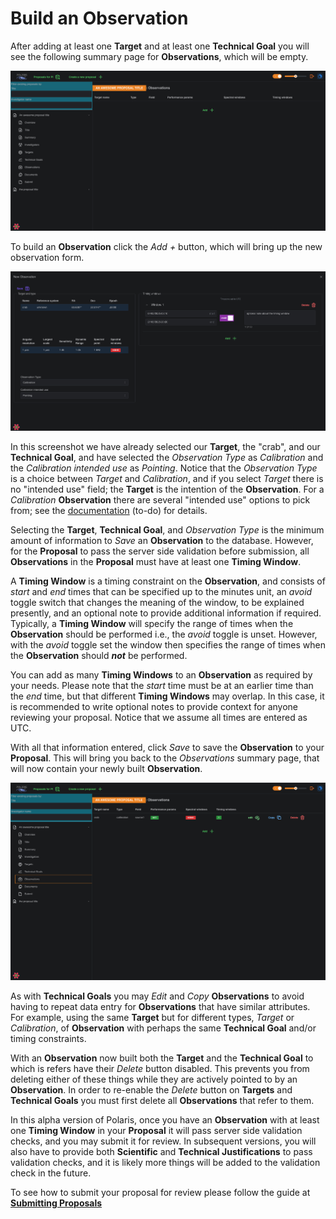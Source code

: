 
# Build an Observation

After adding at least one **Target** and at least one **Technical Goal** you will see the following summary page 
for **Observations**, which will be empty.

![empty Observations summary page](observations_none.png)



To build an **Observation** click the _Add +_ button, which will bring up the new observation form.

![new Observation form](observations_new.png)


In this screenshot we have already selected our **Target**, the "crab", and our **Technical Goal**, and have
selected the _Observation Type_ as _Calibration_ and the _Calibration intended use_ as _Pointing_. Notice that
the _Observation Type_ is a choice between _Target_ and _Calibration_, and if you select _Target_ there is no
"intended use" field; the **Target** is the intention of the **Observation**. For a _Calibration_ **Observation**
there are several "intended use" options to pick from; see the [documentation](???) (to-do) for details. 

Selecting the **Target**, **Technical Goal**, and _Observation Type_ is the minimum amount of information to _Save_ 
an **Observation** to the database. However, for the **Proposal** to pass the server side validation before 
submission, all **Observations** in the **Proposal** must have at least one **Timing Window**. 

A **Timing Window** is a timing constraint on the **Observation**, and consists of _start_ and _end_ times that 
can be specified up to the minutes unit, an _avoid_ toggle switch that changes the meaning of the window, to be
explained presently, and an optional note to provide additional information if required. Typically, a 
**Timing Window** will specify the range of times when the **Observation** should be performed i.e., the _avoid_ 
toggle is unset. However, with the _avoid_ toggle set the window then specifies the range of times when the 
**Observation** should **_not_** be performed. 

You can add as many **Timing Windows** to an **Observation** as required by your needs. Please note that the 
_start_ time must be at an earlier time than the _end_ time, but that different **Timing Windows** may overlap. 
In this case, it is recommended to write optional notes to provide context for anyone reviewing your proposal. 
Notice that we assume all times are entered as UTC. 

With all that information entered, click _Save_ to save the **Observation** to your **Proposal**. This will 
bring you back to the _Observations_ summary page, that will now contain your newly built **Observation**.

![Observations summary page](observations_some.png)


As with **Technical Goals** you may _Edit_ and _Copy_ **Observations** to avoid having to repeat data entry for
**Observations** that have similar attributes. For example, using the same **Target** but for different types,
_Target_ or _Calibration_, of **Observation** with perhaps the same **Technical Goal** and/or timing constraints.

With an **Observation** now built both the **Target** and the **Technical Goal** to which is refers have their 
_Delete_ button disabled. This prevents you from deleting either of these things while they are actively pointed 
to by an **Observation**. In order to re-enable the _Delete_ button on **Targets** and **Technical Goals** you 
must first delete all **Observations** that refer to them. 

In this alpha version of Polaris, once you have an **Observation** with at least one **Timing Window** in your 
**Proposal** it will pass server side validation checks, and you may submit it for review. In subsequent versions,
you will also have to provide both **Scientific** and **Technical Justifications** to pass validation checks, and
it is likely more things will be added to the validation check in the future.

To see how to submit your proposal for review please follow the guide at 
[**Submitting Proposals**](../../submitting-proposals)